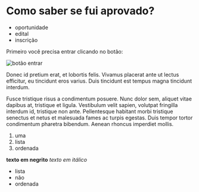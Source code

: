 # Como saber se fui aprovado?

- oportunidade
- edital
- inscrição




Primeiro você precisa entrar clicando no botão:

![botão entrar]({{asset:img/faq/entrar.png}})


Donec id pretium erat, et lobortis felis. Vivamus placerat ante ut lectus efficitur, eu tincidunt eros varius. Duis tincidunt est tempus magna tincidunt interdum.


Fusce tristique risus a condimentum posuere. Nunc dolor sem, aliquet vitae dapibus at, tristique et ligula. Vestibulum velit sapien, volutpat fringilla interdum id, tristique non ante. Pellentesque habitant morbi tristique senectus et netus et malesuada fames ac turpis egestas. Duis tempor tortor condimentum pharetra bibendum. Aenean rhoncus imperdiet mollis. 

1. uma
2. lista
3. ordenada

**texto em negrito** _texto em itálico_

- lista
- não
- ordenada